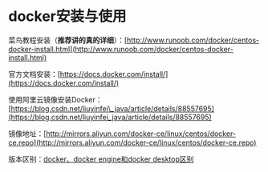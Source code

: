 # docker安装与使用

菜鸟教程安装（**推荐讲的真的详细**）：[http://www.runoob.com/docker/centos-docker-install.html](http://www.runoob.com/docker/centos-docker-install.html)

官方文档安装：[https://docs.docker.com/install/](https://docs.docker.com/install/)

使用阿里云镜像安装Docker：[https://blog.csdn.net/liuyinfei\_java/article/details/88557695](https://blog.csdn.net/liuyinfei_java/article/details/88557695)

镜像地址：[http://mirrors.aliyun.com/docker-ce/linux/centos/docker-ce.repo](http://mirrors.aliyun.com/docker-ce/linux/centos/docker-ce.repo)

版本区别：[docker、docker engine和docker desktop区别](./20221023.md)
